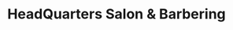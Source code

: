 ---
title: "HeadQuarters Salon & Barbering"
url: /barrie/headquarters-salon-and-barbering/
shop: hairdresser
---